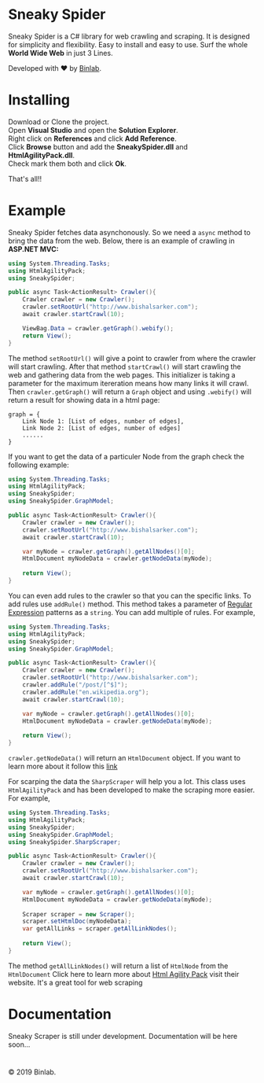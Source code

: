# Sneaky Spider
Sneaky Spider is a C# library for web crawling and scraping. It is designed for simplicity and flexibility. Easy to install and easy to use. Surf the whole **World Wide Web** in just 3 Lines.

Developed with :heart: by [Binlab](https://binlabdev.github.io).

# Installing
Download or Clone the project. <br>
Open **Visual Studio** and open the **Solution Explorer**.<br>
Right click on **References** and click **Add Reference**.<br>
Click **Browse** button and add the **SneakySpider.dll** and **HtmlAgilityPack.dll**.<br>
Check mark them both and click **Ok**.<br>

That's all!!<br>

# Example
Sneaky Spider fetches data asynchonously. So we need a ```async``` method to bring the data from the web. Below, there is an example of crawling in **ASP.NET MVC:** <br>

```cs
using System.Threading.Tasks;
using HtmlAgilityPack;
using SneakySpider;

public async Task<ActionResult> Crawler(){
    Crawler crawler = new Crawler();
    crawler.setRootUrl("http://www.bishalsarker.com");
    await crawler.startCrawl(10);

    ViewBag.Data = crawler.getGraph().webify();
    return View();
}
```
The method ```setRootUrl()``` will give a point to crawler from where the crawler will start crawling. After that method ```startCrawl()``` will start crawling the web and gathering data from the web pages. This initializer is taking a parameter for the maximum itereration means how many links it will crawl. Then ```crawler.getGraph()``` will return a ```Graph``` object and using ```.webify()``` will return a result for showing data in a html page: <br>

```
graph = {
    Link Node 1: [List of edges, number of edges],
    Link Node 2: [List of edges, number of edges]
    ......
}

```

If you want to get the data of a particuler Node from the graph check the following example:

```cs
using System.Threading.Tasks;
using HtmlAgilityPack;
using SneakySpider;
using SneakySpider.GraphModel;

public async Task<ActionResult> Crawler(){
    Crawler crawler = new Crawler();
    crawler.setRootUrl("http://www.bishalsarker.com");
    await crawler.startCrawl(10);

    var myNode = crawler.getGraph().getAllNodes()[0];
    HtmlDocument myNodeData = crawler.getNodeData(myNode);
    
    return View();
}
```

You can even add rules to the crawler so that you can the specific links. To add rules use ```addRule()``` method. This method takes a parameter of [Regular Expression](https://regexone.com) patterns as a ```string```. You can add multiple of rules. For example,

```cs
using System.Threading.Tasks;
using HtmlAgilityPack;
using SneakySpider;
using SneakySpider.GraphModel;

public async Task<ActionResult> Crawler(){
    Crawler crawler = new Crawler();
    crawler.setRootUrl("http://www.bishalsarker.com");
    crawler.addRule("/post/[^$]");
    crawler.addRule("en.wikipedia.org");
    await crawler.startCrawl(10);

    var myNode = crawler.getGraph().getAllNodes()[0];
    HtmlDocument myNodeData = crawler.getNodeData(myNode);
    
    return View();
}
```

```crawler.getNodeData()``` will return an ```HtmlDocument``` object. If you want to learn more about it follow this [link](https://html-agility-pack.net/documentation) <br>

For scarping the data the ```SharpScraper``` will help you a lot. This class uses ```HtmlAgilityPack``` and has been developed to make the scraping more easier. For example,

```cs
using System.Threading.Tasks;
using HtmlAgilityPack;
using SneakySpider;
using SneakySpider.GraphModel;
using SneakySpider.SharpScraper;

public async Task<ActionResult> Crawler(){
    Crawler crawler = new Crawler();
    crawler.setRootUrl("http://www.bishalsarker.com");
    await crawler.startCrawl(10);

    var myNode = crawler.getGraph().getAllNodes()[0];
    HtmlDocument myNodeData = crawler.getNodeData(myNode);
    
    Scraper scraper = new Scraper();
    scraper.setHtmlDoc(myNodeData);
    var getAllLinks = scraper.getAllLinkNodes();
    
    return View();
}
```

The method ```getAllLinkNodes()``` will return a list of ```HtmlNode``` from the ```HtmlDocument```
Click here to learn more about [Html Agility Pack](https://html-agility-pack.net/) visit their website. It's a great tool for web scraping

# Documentation
Sneaky Scraper is still under development. Documentation will be here soon...

#
&copy; 2019 Binlab. 
